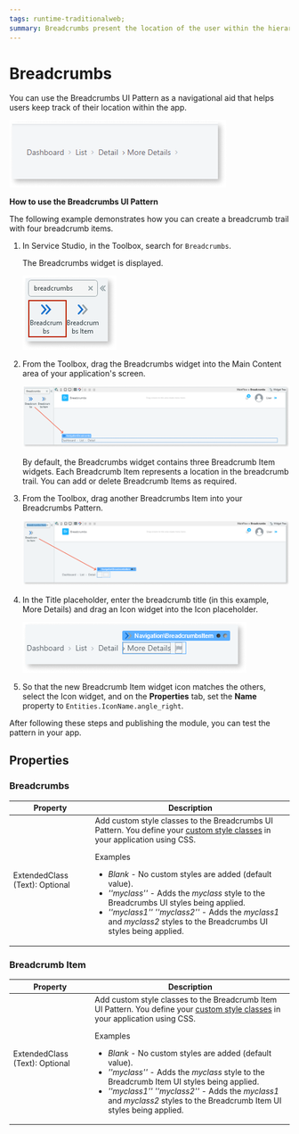 ```yaml
---
tags: runtime-traditionalweb; 
summary: Breadcrumbs present the location of the user within the hierarchy of applications.
---
```


# Breadcrumbs

You can use the Breadcrumbs UI Pattern as a navigational aid that helps users keep track of their location within the app.

  ![](<images/breadcrumbs-image-2.png>)

**How to use the Breadcrumbs UI Pattern**

The following example demonstrates how you can create a breadcrumb trail with four breadcrumb items. 

1. In Service Studio, in the Toolbox, search for `Breadcrumbs`.
  
     The Breadcrumbs widget is displayed.

    ![](<images/breadcrumbs-image-8.png>)

1. From the Toolbox, drag the Breadcrumbs widget into the Main Content area of your application's screen.

    ![](<images/breadcrumbs-image-9.png>)

    By default, the Breadcrumbs widget contains three Breadcrumb Item widgets. Each Breadcrumb Item represents a location in the breadcrumb trail. You can add or delete Breadcrumb Items as required.

1. From the Toolbox, drag another Breadcrumbs Item into your Breadcrumbs Pattern. 

    ![](<images/breadcrumbs-image-10.png>)
        
1. In the Title placeholder, enter the breadcrumb title (in this example, More Details) and drag an Icon widget into the Icon placeholder.    
    
    ![](<images/breadcrumbs-image-11.png>)
    
1. So that the new Breadcrumb Item widget icon matches the others, select the Icon widget, and on the **Properties** tab, set the **Name** property to ``Entities.IconName.angle_right``.

After following these steps and publishing the module, you can test the pattern in your app.

## Properties

### Breadcrumbs

| **Property** |  **Description** |
|---|---|
| ExtendedClass (Text): Optional  | Add custom style classes to the Breadcrumbs UI Pattern. You define your [custom style classes](../../../../../develop/ui/look-feel/css.md) in your application using CSS. <p>Examples <ul><li>_Blank_ - No custom styles are added (default value).</li><li>_''myclass''_ - Adds the _myclass_ style to the Breadcrumbs UI styles being applied.</li><li>_''myclass1'' ''myclass2''_ - Adds the _myclass1_ and _myclass2_ styles to the Breadcrumbs UI styles being applied.</li></ul></p> | 

### Breadcrumb Item

| **Property** |  **Description** |
|---|---|
| ExtendedClass (Text): Optional  |  Add custom style classes to the Breadcrumb Item UI Pattern. You define your [custom style classes](../../../../../develop/ui/look-feel/css.md) in your application using CSS. <p>Examples <ul><li>_Blank_ - No custom styles are added (default value).</li><li>_''myclass''_ - Adds the _myclass_ style to the Breadcrumb Item UI styles being applied.</li><li>_''myclass1'' ''myclass2''_ - Adds the _myclass1_ and _myclass2_ styles to the Breadcrumb Item UI styles being applied.</li></ul></p> |
